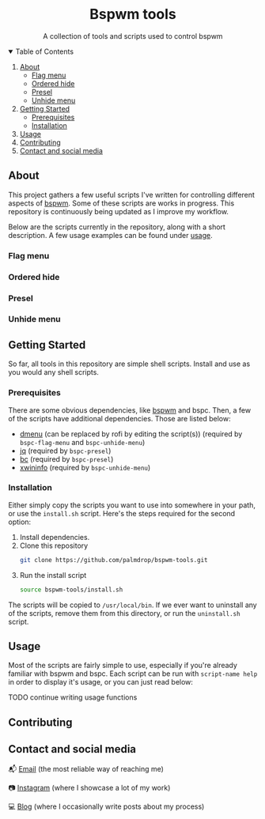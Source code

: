<!-- PROJECT LOGO -->
<br />
<p align="center">

  <h1 align="center">Bspwm tools</h1>

  <p align="center">
    A collection of tools and scripts used to control bspwm
  </p>
</p>

<!-- TABLE OF CONTENTS -->
<details open="open">
  <summary>Table of Contents</summary>
  <ol>
    <li>
      <a href="#about">About</a>
      <ul>
        <li><a href="#flag-menu">Flag menu</a></li>
        <li><a href="#ordered-hide">Ordered hide</a></li>
        <li><a href="#presel">Presel</a></li>
        <li><a href="#unhide-menu">Unhide menu</a></li>
      </ul>
    </li>
    <li>
      <a href="#getting-started">Getting Started</a>
      <ul>
        <li><a href="#prerequisites">Prerequisites</a></li>
        <li><a href="#installation">Installation</a></li>
      </ul>
    </li>
    <li><a href="#usage">Usage</a></i>
    <li><a href="#contributing">Contributing</a></li>
    <li><a href="#contact">Contact and social media</a></li>
  </ol>
</details>

<!-- ABOUT THE PROJECT -->
## About

This project gathers a few useful scripts I've written for controlling different aspects of [bspwm](https://github.com/baskerville/bspwm). Some of these scripts are works in progress. This repository is continuously being updated as I improve my workflow. 

Below are the scripts currently in the repository, along with a short description. A few usage examples can be found under <a href="#usage">usage</a>.

### Flag menu


### Ordered hide


### Presel


### Unhide menu

<!-- GETTING STARTED -->
## Getting Started
So far, all tools in this repository are simple shell scripts. Install and use as you would any shell scripts.

### Prerequisites
There are some obvious dependencies, like [bspwm](https://github.com/baskerville/bspwm) and bspc. Then, a few of the scripts have additional dependencies. Those are listed below:

* [dmenu]() (can be replaced by rofi by editing the script(s)) (required by `bspc-flag-menu` and `bspc-unhide-menu`) 
* [jq]() (required by `bspc-presel`)
* [bc]() (required by `bspc-presel`)
* [xwininfo]() (required by `bspc-unhide-menu`)

### Installation
Either simply copy the scripts you want to use into somewhere in your path, or use the `install.sh` script. Here's the steps required for the second option:

1. Install dependencies.
2. Clone this repository
   ```sh
   git clone https://github.com/palmdrop/bspwm-tools.git
   ```
3. Run the install script
   ```sh
   source bspwm-tools/install.sh
   ```

The scripts will be copied to `/usr/local/bin`. If we ever want to uninstall any of the scripts, remove them from this directory, or run the `uninstall.sh` script. 

<!-- USAGE EXAMPLES -->
## Usage
Most of the scripts are fairly simple to use, especially if you're already familiar with bspwm and bspc. Each script can be run with `script-name help` in order to display it's usage, or you can just read below:

TODO continue writing usage functions



<!-- CONTRIBUTING -->
## Contributing

<!-- CONTACT -->
## Contact and social media
:mailbox_with_mail: [Email](mailto:anton@exlex.se) (the most reliable way of reaching me)

:camera: [Instagram](https://www.instagram.com/palmdrop/) (where I showcase a lot of my work)

:computer: [Blog](https://palmdrop.github.io/) (where I occasionally write posts about my process)

 
